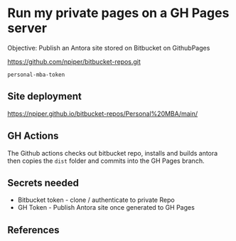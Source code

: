 # Run my private pages on a GH Pages server

Objective: Publish an Antora site stored on Bitbucket on GithubPages

https://github.com/npiper/bitbucket-repos.git

`personal-mba-token`

## Site deployment

https://npiper.github.io/bitbucket-repos/Personal%20MBA/main/

## GH Actions

The Github actions checks out bitbucket repo, installs and builds antora
then copies the `dist` folder and commits into the GH Pages branch.

## Secrets needed

 * Bitbucket token - clone / authenticate to private Repo
 * GH Token - Publish Antora site once generated to GH Pages

## References


